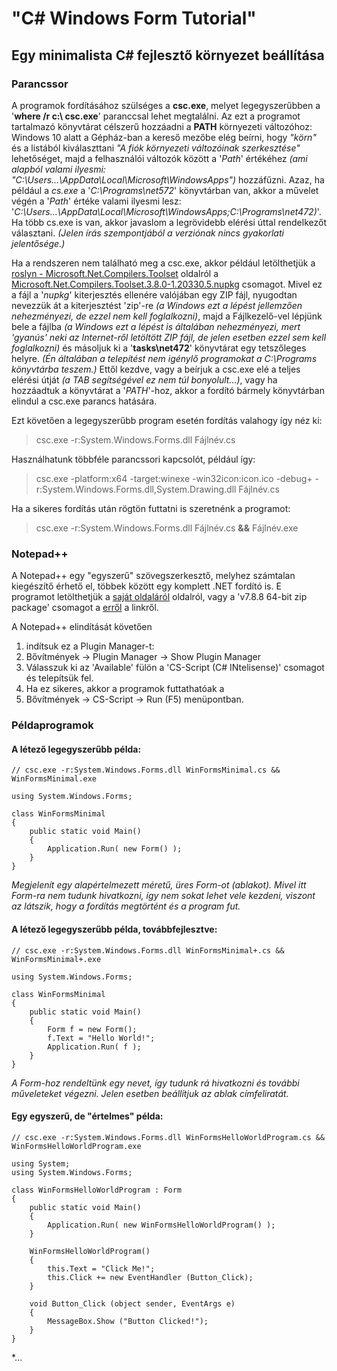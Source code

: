 # "C# Windows Form Tutorial"

## Egy minimalista C# fejlesztő környezet beállítása

### Parancssor

A programok fordításához szülséges a **csc.exe**, melyet legegyszerűbben a '**where /r c:\ csc.exe**' paranccsal lehet megtalálni.
Az ezt a programot tartalmazó könyvtárat célszerű hozzáadni a **PATH** környezeti változóhoz: Windows 10 alatt a Gépház-ban a kereső mezőbe elég beírni, hogy *"körn"* és a listából kiválaszttani *"A fiók környezeti változóinak szerkesztése"* lehetőséget, majd a felhasználói változók között a '*Path*' értékéhez *(ami alapból valami ilyesmi: "C:\Users\...\AppData\Local\Microsoft\WindowsApps")* hozzáfűzni. Azaz, ha például a *cs.exe* a '*C:\Programs\net572*' könyvtárban van, akkor a művelet végén a '*Path*' értéke valami ilyesmi lesz: '*C:\Users\...\AppData\Local\Microsoft\WindowsApps;C:\Programs\net472)*'.
Ha több cs.exe is van, akkor javaslom a legrövidebb elérési úttal rendelkezőt választani. *(Jelen írás szempontjából a verziónak nincs gyakorlati jelentősége.)*

Ha a rendszeren nem található meg a csc.exe, akkor például letölthetjük a [roslyn - Microsoft.Net.Compilers.Toolset](https://dotnet.myget.org/feed/roslyn/package/nuget/Microsoft.Net.Compilers.Toolset) oldalról a [Microsoft.Net.Compilers.Toolset.3.8.0-1.20330.5.nupkg](https://dotnet.myget.org/F/roslyn/api/v2/package/Microsoft.Net.Compilers.Toolset/3.8.0-1.20330.5) csomagot.
Mivel ez a fájl a '*nupkg*' kiterjesztés ellenére valójában egy ZIP fájl, nyugodtan nevezzük át a kiterjesztést 'zip'-re *(a Windows ezt a lépést jellemzően nehezményezi, de ezzel nem kell foglalkozni)*, majd a Fájlkezelő-vel lépjünk bele a fájlba *(a Windows ezt a lépést is általában nehezményezi, mert 'gyanús' neki az Internet-ről letöltött ZIP fájl, de jelen esetben ezzel sem kell foglalkozni)* és másoljuk ki a '**tasks\net472**' könyvtárat egy tetszőleges helyre. *(Én általában a telepítést nem igénylő programokat a C:\Programs könyvtárba teszem.)* Ettől kezdve, vagy a beírjuk a csc.exe elé a teljes elérési útját *(a TAB segítségével ez nem túl bonyolult...)*, vagy ha hozzáadtuk a könyvtárat a '*PATH*'-hoz, akkor a fordító bármely könyvtárban elindul a csc.exe parancs hatására.

Ezt követően a legegyszerűbb program esetén fordítás valahogy így néz ki:
>csc.exe -r:System.Windows.Forms.dll Fájlnév.cs

Használhatunk többféle parancssori kapcsolót, például így:
>csc.exe -platform:x64 -target:winexe -win32icon:icon.ico -debug+ -r:System.Windows.Forms.dll,System.Drawing.dll Fájlnév.cs

Ha a sikeres fordítás után rögtön futtatni is szeretnénk a programot:
>csc.exe -r:System.Windows.Forms.dll Fájlnév.cs **&&** Fájlnév.exe

### Notepad++

A Notepad++ egy "egyszerű" szövegszerkesztő, melyhez számtalan kiegészítő érhető el, többek között egy komplett .NET fordító is. E programot letölthetjük a [saját oldaláról](https://notepad-plus-plus.org/downloads) oldalról, vagy a 'v7.8.8 64-bit zip package' csomagot a [erről](https://github.com/notepad-plus-plus/notepad-plus-plus/releases/download/v7.8.8/npp.7.8.8.bin.x64.zip) a linkről.

A Notepad++ elindítását követően
  1. indítsuk ez a Plugin Manager-t:
  2. Bővítmények -> Plugin Manager -> Show Plugin Manager
  3. Válasszuk ki az 'Available' fülön a 'CS-Script (C# INtelisense)' csomagot és telepítsük fel.
  4. Ha ez sikeres, akkor a programok futtathatóak a
  5. Bővítmények -> CS-Script -> Run (F5) menüpontban.

### Példaprogramok

#### A létező legegyszerűbb példa:
```
// csc.exe -r:System.Windows.Forms.dll WinFormsMinimal.cs && WinFormsMinimal.exe

using System.Windows.Forms;

class WinFormsMinimal
{
    public static void Main()
    {
        Application.Run( new Form() );
    }
}
```
*Megjelenít egy alapértelmezett méretű, üres Form-ot (ablakot). Mivel itt Form-ra nem tudunk hivatkozni, így nem sokat lehet vele kezdeni, viszont az látszik, hogy a fordítás megtörtént és a program fut.*

#### A létező legegyszerűbb példa, továbbfejlesztve:
```
// csc.exe -r:System.Windows.Forms.dll WinFormsMinimal+.cs && WinFormsMinimal+.exe

using System.Windows.Forms;

class WinFormsMinimal
{
    public static void Main()
    {
        Form f = new Form();
        f.Text = "Hello World!";
        Application.Run( f );
    }
}
```
*A Form-hoz rendeltünk egy nevet, így tudunk rá hivatkozni és további műveleteket végezni. Jelen esetben beállítjuk az ablak címfeliratát.*

#### Egy egyszerű, de "értelmes" példa:
```
// csc.exe -r:System.Windows.Forms.dll WinFormsHelloWorldProgram.cs && WinFormsHelloWorldProgram.exe

using System;
using System.Windows.Forms;

class WinFormsHelloWorldProgram : Form
{
    public static void Main()
    {
        Application.Run( new WinFormsHelloWorldProgram() );
    }

    WinFormsHelloWorldProgram()
    {
        this.Text = "Click Me!";
        this.Click += new EventHandler (Button_Click);
    }

    void Button_Click (object sender, EventArgs e)
    {
        MessageBox.Show ("Button Clicked!");
    }
}
```
*...
